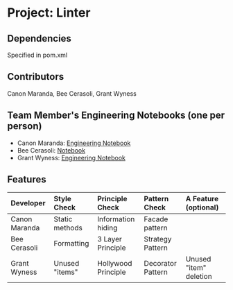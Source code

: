 # Project: Linter

## Dependencies
Specified in pom.xml

## Contributors
Canon Maranda, Bee Cerasoli, Grant Wyness

## Team Member's Engineering Notebooks (one per person)
- Canon Maranda: [Engineering Notebook](engineering-notebooks/CanonMaranda.md)
- Bee Cerasoli: [Notebook](https://docs.google.com/document/d/1_xj7S6hVaAqizzn7vlWLSlxKkKVMPZ8B_MMFa4dZQrw/edit?usp=sharing)
- Grant Wyness: [Engineering Notebook](engineering-notebooks/GrantWyness.md)

## Features
| Developer     | Style Check    | Principle Check     | Pattern Check     | A Feature (optional)   |
|:--------------|:---------------|:--------------------|:------------------|:-----------------------|
| Canon Maranda | Static methods | Information hiding  | Facade pattern    |                        |
| Bee Cerasoli  | Formatting     | 3 Layer Principle   | Strategy Pattern  |                        |
| Grant Wyness  | Unused "items" | Hollywood Principle | Decorator Pattern | Unused "item" deletion |
